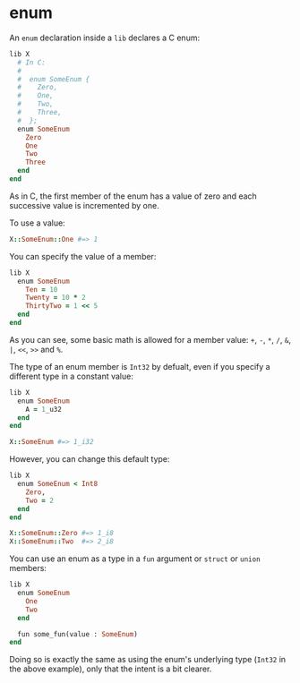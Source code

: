 # enum

An `enum` declaration inside a `lib` declares a C enum:

```ruby
lib X
  # In C:
  #
  #  enum SomeEnum {
  #    Zero,
  #    One,
  #    Two,
  #    Three,
  #  };
  enum SomeEnum
    Zero
    One
    Two
    Three
  end
end
```

As in C, the first member of the enum has a value of zero and each successive value is incremented by one.

To use a value:

```ruby
X::SomeEnum::One #=> 1
```

You can specify the value of a member:

```ruby
lib X
  enum SomeEnum
    Ten = 10
    Twenty = 10 * 2
    ThirtyTwo = 1 << 5
  end
end
```

As you can see, some basic math is allowed for a member value: `+`, `-`, `*`, `/`, `&`, `|`, `<<`, `>>` and `%`.

The type of an enum member is `Int32` by defualt, even if you specify a different type in a constant value:

```ruby
lib X
  enum SomeEnum
    A = 1_u32
  end
end

X::SomeEnum #=> 1_i32
```

However, you can change this default type:

```ruby
lib X
  enum SomeEnum < Int8
    Zero,
    Two = 2
  end
end

X::SomeEnum::Zero #=> 1_i8
X::SomeEnum::Two  #=> 2_i8
```

You can use an enum as a type in a `fun` argument or `struct` or `union` members:

```ruby
lib X
  enum SomeEnum
    One
    Two
  end

  fun some_fun(value : SomeEnum)
end
```

Doing so is exactly the same as using the enum's underlying type (`Int32` in the above example), only that the intent is a bit clearer.
